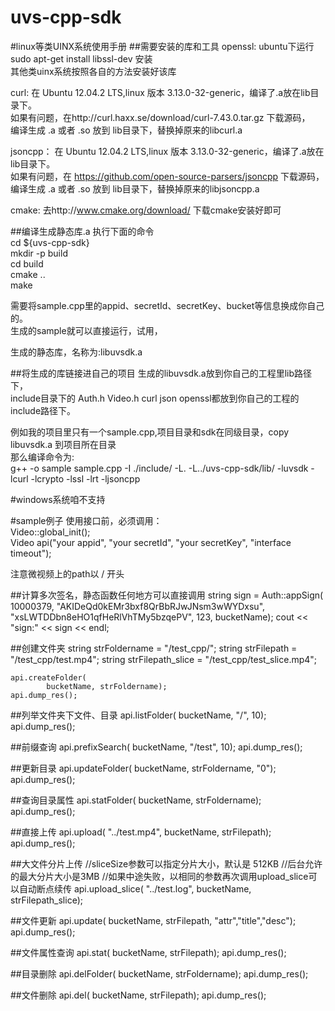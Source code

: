 # uvs-cpp-sdk

#linux等类UINX系统使用手册
##需要安装的库和工具
openssl: ubuntu下运行 sudo apt-get install libssl-dev 安装  
其他类uinx系统按照各自的方法安装好该库  


curl: 在 Ubuntu 12.04.2 LTS,linux 版本 3.13.0-32-generic，编译了.a放在lib目录下。  
      如果有问题，在http://curl.haxx.se/download/curl-7.43.0.tar.gz 下载源码，  
      编译生成 .a 或者 .so 放到 lib目录下，替换掉原来的libcurl.a  

jsoncpp： 在 Ubuntu 12.04.2 LTS,linux 版本 3.13.0-32-generic，编译了.a放在lib目录下。  
      如果有问题，在 https://github.com/open-source-parsers/jsoncpp 下载源码，  
      编译生成 .a 或者 .so 放到 lib目录下，替换掉原来的libjsoncpp.a  

cmake: 去http://www.cmake.org/download/ 下载cmake安装好即可  

##编译生成静态库.a
执行下面的命令  
cd ${uvs-cpp-sdk}  
mkdir -p build  
cd build  
cmake ..  
make

需要将sample.cpp里的appid、secretId、secretKey、bucket等信息换成你自己的。  
生成的sample就可以直接运行，试用，  

生成的静态库，名称为:libuvsdk.a  

##将生成的库链接进自己的项目
生成的libuvsdk.a放到你自己的工程里lib路径下，  
include目录下的 Auth.h  Video.h curl  json  openssl都放到你自己的工程的include路径下。  

例如我的项目里只有一个sample.cpp,项目目录和sdk在同级目录，copy libuvsdk.a 到项目所在目录  
那么编译命令为:  
g++ -o sample sample.cpp -I ./include/ -L. -L../uvs-cpp-sdk/lib/ -luvsdk -lcurl -lcrypto -lssl -lrt -ljsoncpp

#windows系统咱不支持

#sample例子
使用接口前，必须调用：  
    Video::global_init();  
    Video api("your appid",
                "your secretId",
                "your secretKey",
                "interface timeout");

注意微视频上的path以 / 开头

##计算多次签名，静态函数任何地方可以直接调用
    string sign = Auth::appSign(
            10000379, "AKIDeQd0kEMr3bxf8QrBbRJwJNsm3wWYDxsu",
            "xsLWTDDbn8eHO1qfHeRlVhTMy5bzqePV",
            123, bucketName);
    cout << "sign:" << sign << endl;

##创建文件夹
    string strFoldername = "/test_cpp/";
	string strFilepath = "/test_cpp/test.mp4";
	string strFilepath_slice = "/test_cpp/test_slice.mp4";
	
    api.createFolder(
            bucketName, strFoldername);
    api.dump_res();
    
##列举文件夹下文件、目录
    api.listFolder(
            bucketName, "/", 10);
    api.dump_res();
    
##前缀查询
    api.prefixSearch(
            bucketName, "/test", 10);
    api.dump_res();
    
##更新目录
    api.updateFolder(
            bucketName, strFoldername, "0");
    api.dump_res();
    
##查询目录属性
    api.statFolder(
            bucketName, strFoldername);
    api.dump_res();
	
##直接上传
    api.upload(
            "../test.mp4", bucketName, 
            strFilepath);
    api.dump_res();

##大文件分片上传
    //sliceSize参数可以指定分片大小，默认是 512KB
    //后台允许的最大分片大小是3MB
    //如果中途失败，以相同的参数再次调用upload_slice可以自动断点续传
    api.upload_slice(
            "../test.log", bucketName, 
            strFilepath_slice);
	 
##文件更新
    api.update(
            bucketName, strFilepath, "attr","title","desc");
    api.dump_res();

##文件属性查询
    api.stat(
            bucketName, strFilepath);
    api.dump_res();

##目录删除
    api.delFolder(
            bucketName, strFoldername);
    api.dump_res();

##文件删除
    api.del(
            bucketName, strFilepath);
    api.dump_res();
